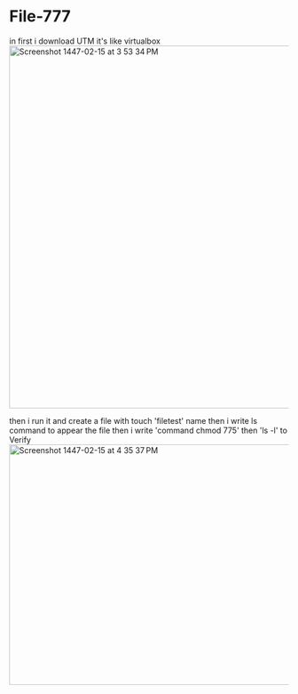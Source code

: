 # File-777  
in first i download UTM it's like virtualbox
<img width="902" height="653" alt="Screenshot 1447-02-15 at 3 53 34 PM" src="https://github.com/user-attachments/assets/c54261a5-da06-4650-b0be-b8c21568d13f" />

then i run it and create a file with touch 'filetest' name then i write ls command to appear the file  then i write 'command chmod 775' then 'ls -l' to Verify
<img width="595" height="433" alt="Screenshot 1447-02-15 at 4 35 37 PM" src="https://github.com/user-attachments/assets/264984a9-f2af-4e50-97ac-8987f23da5ee" />
